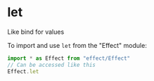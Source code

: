# let

Like bind for values

To import and use `let` from the "Effect" module:

```ts
import * as Effect from "effect/Effect"
// Can be accessed like this
Effect.let
```
